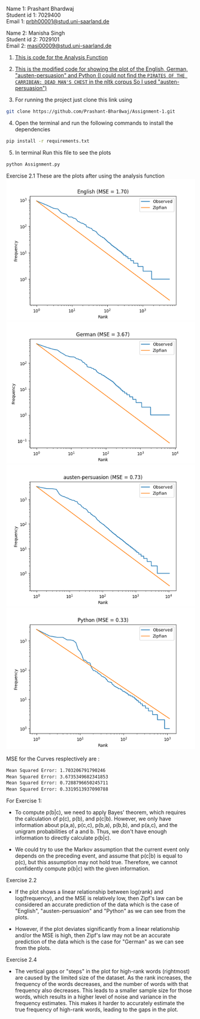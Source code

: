 


Name 1: Prashant Bhardwaj <br />
Student id 1: 7029400 <br />
Email 1: prbh00001@stud.uni-saarland.de <br />


Name 2: Manisha Singh <br />
Student id 2: 7029101 <br />
Email 2: masi00009@stud.uni-saarland.de<br/> 

1. [This is code for the Analysis Function](./exercise_2.py)

2. [This is the modified code for showing the plot of the English, German, "austen-persuasion" and Python (I could not find the `PIRATES OF THE CARRIBEAN: DEAD MAN'S CHEST` in the nltk corpus So I used "austen-persuasion")](./Assignment1.py)

3. For running the project just clone this link using 
```bash
git clone https://github.com/Prashant-Bhar8waj/Assignment-1.git
```
4. Open the terminal and run the following commands to install the dependencies 
```bash
pip install -r requirements.txt

```
5. In terminal Run this file to see the plots 
```bash
python Assignment.py
```

Exercise 2.1
These are the plots after using the analysis function
![](./my_plot1.png)
![](./my_plot2.png)
![](./my_plot3.png)
![](./my_plot4.png)


MSE for the Curves resplectively are :
```bash
Mean Squared Error: 1.703206791790246
Mean Squared Error: 3.6735349682341853
Mean Squared Error: 0.7288796650245711
Mean Squared Error: 0.3319513937090788
```

For Exercise 1:

- To compute p(b|c), we need to apply Bayes' theorem, which requires the calculation of p(c), p(b), and p(c|b). However, we only have information about p(a,a), p(c,c), p(b,a), p(b,b), and p(a,c), and the unigram probabilities of a and b. Thus, we don't have enough information to directly calculate p(b|c).

- We could try to use the Markov assumption that the current event only depends on the preceding event, and assume that p(c|b) is equal to p(c), but this assumption may not hold true. Therefore, we cannot confidently compute p(b|c) with the given information.


Exercise 2.2

- If the plot shows a linear relationship between log(rank) and log(frequency), and the MSE is relatively low, then Zipf's law can be considered an accurate prediction of the data which is the case of "English", "austen-persuasion" and "Python" as we can see from the plots.


- However, if the plot deviates significantly from a linear relationship and/or the MSE is high, then Zipf's law may not be an accurate prediction of the data which is the case for "German" as we can see from the plots.

Exercise 2.4

- The vertical gaps or "steps" in the plot for high-rank words (rightmost) are caused by the limited size of the dataset. As the rank increases, the frequency of the words decreases, and the number of words with that frequency also decreases. This leads to a smaller sample size for those words, which results in a higher level of noise and variance in the frequency estimates. This makes it harder to accurately estimate the true frequency of high-rank words, leading to the gaps in the plot.

